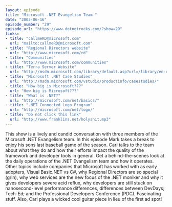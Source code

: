```yaml
---
layout: episode
title: "Microsoft .NET Evangelism Team "
date: "2003-06-16"
episode_number: "29"
episode_url: "https://www.dotnetrocks.com/?show=29"
links:
- title: "callmeRD@microsoft.com"
  url: "mailto:callmeRD@microsoft.com"
- title: "Regional Directors website"
  url: "http://www.microsoft.com/rd"
- title: "Communities"
  url: "http://www.microsoft.com/communities"
- title: "Terra Server Website"
  url: "http://msdn.microsoft.com/library/default.asp?url=/library/en-us/dnsqlsg/html/msdn_msterra.asp"
- title: "Microsoft .NET Case Studies"
  url: "http://msdn.microsoft.com/vstudio/productinfo/casestudies/"
- title: "How big is Microsoft???"
  url: "How big is Microsoft???"
- title: "What is .NET?"
  url: "http://microsoft.com/net/basics/"
- title: ".NET Connected Logo Program"
  url: "http://microsoft.com/net/logo/"
- title: "Do not click this link"
  url: "http://www.franklins.net/holyshit.mp3"
---
```


This show is a lively and candid conversation with three members of the Microsoft .NET Evangelism team.  In this episode Mark takes a break to enjoy his sons last baseball game of the season. Carl talks to the team about what they do and how their efforts impact the quality of the framework and developer tools in general. 
Get a behind-the-scenes look at the daily operations of the .NET Evangelism team and how it operates. Other topics include companies that Microsoft has worked with as early adopters, Visual Basic.NET vs C#, why Regional Directors are so special (grin), why web services are the new focus of the .NET moniker and why it gives developers severe acid reflux, why developers are still stuck on nanosecond-level performance differences, differences between DevDays; Tech-Ed; and the Professional Developers Conference (PDC). Fascinating stuff. Also, Carl plays a wicked cool guitar piece in lieu of the first ad spot!
